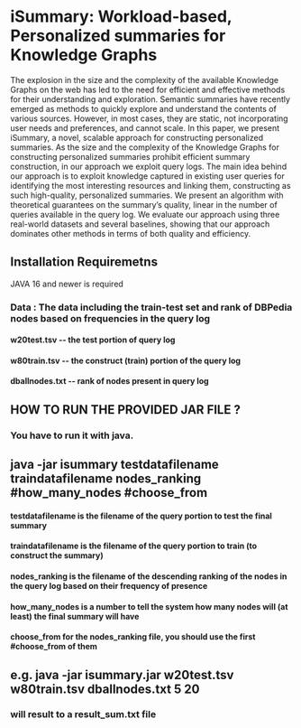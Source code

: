 
# iSummary: Workload-based, Personalized summaries for Knowledge Graphs
The explosion in the size and the complexity of the available Knowledge Graphs on the web has led to the need for efficient
and effective methods for their understanding and exploration. Semantic
summaries have recently emerged as methods to quickly explore and understand the contents of various sources. However, in most cases, they are
static, not incorporating user needs and preferences, and cannot scale.
In this paper, we present iSummary, a novel, scalable approach for constructing personalized summaries. As the size and the complexity of the
Knowledge Graphs for constructing personalized summaries prohibit efficient summary construction, in our approach we exploit query logs.
The main idea behind our approach is to exploit knowledge captured in
existing user queries for identifying the most interesting resources and
linking them, constructing as such high-quality, personalized summaries.
We present an algorithm with theoretical guarantees on the summary’s
quality, linear in the number of queries available in the query log. We
evaluate our approach using three real-world datasets and several baselines, showing that our approach dominates other methods in terms of
both quality and efficiency.



## Installation Requiremetns
JAVA 16 and newer is required


###          Data : The data including the train-test set and rank of DBPedia nodes based on frequencies in the query log
#### w20test.tsv -- the test portion of query log
#### w80train.tsv -- the construct (train) portion of the query log
#### dballnodes.txt  -- rank of nodes present in query log

## HOW TO RUN THE PROVIDED JAR FILE ?

### You have to run it with java.  
## java -jar isummary testdatafilename traindatafilename nodes_ranking #how_many_nodes #choose_from
#### testdatafilename  is the filename of the query portion to test the final summary
#### traindatafilename is the filename of the query portion to train (to construct the summary)
#### nodes_ranking is the filename of the descending ranking of the nodes in the query log based on their frequency of presence
#### how_many_nodes is a number to tell the system how many nodes will (at least) the final summary will have
#### choose_from for the nodes_ranking file, you should use the first #choose_from of them
## e.g. java -jar isummary.jar w20test.tsv w80train.tsv dballnodes.txt 5 20
### will result to a result_sum.txt file


 


